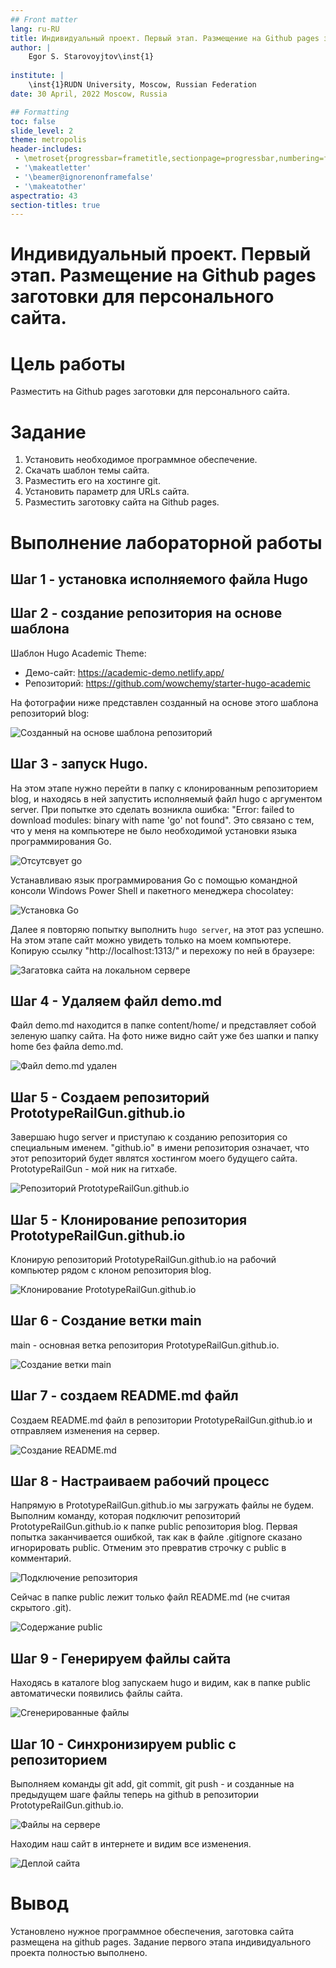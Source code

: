 ```yaml
---
## Front matter
lang: ru-RU
title: Индивидуальный проект. Первый этап. Размещение на Github pages заготовки для персонального сайта.
author: |
	Egor S. Starovoyjtov\inst{1}
	
institute: |
	\inst{1}RUDN University, Moscow, Russian Federation
date: 30 April, 2022 Moscow, Russia

## Formatting
toc: false
slide_level: 2
theme: metropolis
header-includes: 
 - \metroset{progressbar=frametitle,sectionpage=progressbar,numbering=fraction}
 - '\makeatletter'
 - '\beamer@ignorenonframefalse'
 - '\makeatother'
aspectratio: 43
section-titles: true
---
```


# Индивидуальный проект. Первый этап. Размещение на Github pages заготовки для персонального сайта.

# Цель работы

Разместить на Github pages заготовки для персонального сайта.

# Задание

1. Установить необходимое программное обеспечение.
2. Скачать шаблон темы сайта.
3. Разместить его на хостинге git.
4. Установить параметр для URLs сайта.
5. Разместить заготовку сайта на Github pages.

# Выполнение лабораторной работы

## Шаг 1 - установка исполняемого файла Hugo

## Шаг 2 - создание репозитория на основе шаблона
Шаблон Hugo Academic Theme: 
- Демо-сайт: https://academic-demo.netlify.app/
- Репозиторий: https://github.com/wowchemy/starter-hugo-academic

На фотографии ниже представлен созданный на основе этого шаблона репозиторий blog:

![Созданный на основе шаблона репозиторий](image//s2.png)

## Шаг 3 - запуск Hugo.
На этом этапе нужно перейти в папку с клонированным репозиторием blog, и находясь в ней запустить исполняемый файл hugo с аргументом server. При попытке это сделать возникла ошибка: 
"Error: failed to download modules: binary with name 'go' not found". Это связано с тем, что у меня на компьютере не было необходимой установки языка программирования Go.

![Отсутсвует go](image//s3.png)

Устанавливаю язык программирования Go с помощью командной консоли Windows Power Shell и пакетного менеджера chocolatey:

![Установка Go](image//s4.png)

Далее я повторяю попытку выполнить ```hugo server```, на этот раз успешно.
На этом этапе сайт можно увидеть только на моем компьютере. Копирую ссылку "http://localhost:1313/" и перехожу по ней в браузере:

![Загатовка сайта на локальном сервере](image//s5.png)

## Шаг 4 - Удаляем файл demo.md
Файл demo.md находится в папке content/home/ и представляет собой зеленую шапку сайта.
На фото ниже видно сайт уже без шапки и папку home без файла demo.md.

![Файл demo.md удален](image//s6.png)

## Шаг 5 - Создаем репозиторий PrototypeRailGun.github.io
Завершаю hugo server и приступаю к созданию репозитория со специальным именем. "github.io" в имени репозитория означает, что этот репозиторий будет являтся хостингом моего будущего сайта. PrototypeRailGun - мой ник на гитхабе.

![Репозиторий PrototypeRailGun.github.io](image//s7.png)

## Шаг 5 - Клонирование репозитория PrototypeRailGun.github.io
Клонирую репозиторий PrototypeRailGun.github.io на рабочий компьютер рядом с клоном репозитория blog.

![Клонирование PrototypeRailGun.github.io](image//s8.png)

## Шаг 6 - Создание ветки main
main - основная ветка репозитория PrototypeRailGun.github.io.

![Создание ветки main](image//s9.png)

## Шаг 7 - создаем README.md файл

Создаем README.md файл в репозитории PrototypeRailGun.github.io и отправляем изменения на сервер.

![Создание README.md](image//s10.png)

## Шаг 8 - Настраиваем рабочий процесс

Напрямую в PrototypeRailGun.github.io мы загружать файлы не будем. Выполним команду, которая подключит репозиторий PrototypeRailGun.github.io к папке public репозитория blog.
Первая попытка заканчивается ошибкой, так как в файле .gitignore сказано игнорировать public. Отменим это превратив строчку с public в комментарий.

![Подключение репозитория](image//s11.png)

Сейчас в папке public лежит только файл README.md (не считая скрытого .git).

![Содержание public](image//s12.png)

## Шаг 9 - Генерируем файлы сайта
Находясь в каталоге blog запускаем hugo и видим, как в папке public автоматически появились файлы сайта.

![Сгенерированные файлы](image//s13.png)

## Шаг 10 - Синхронизируем public с репозиторием
Выполняем команды git add, git commit, git push - и созданные на предыдущем шаге файлы теперь на github в репозитории PrototypeRailGun.github.io.

![Файлы на сервере](image//s14.png)

Находим наш сайт в интернете и видим все изменения.

![Деплой сайта](image//s15.png)

# Вывод

Установлено нужное программное обеспечения, заготовка сайта размещена на github pages. Задание первого этапа индивидуального проекта полностью выполнено.

